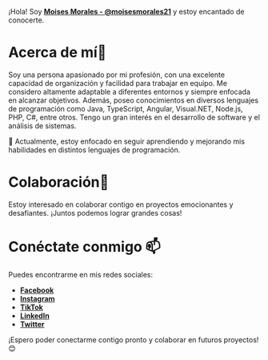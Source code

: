 ¡Hola! Soy **[Moises Morales - @moisesmorales21](https://github.com/MoisesMorales21)** y estoy encantado de conocerte.

# Acerca de mí👀


Soy una persona apasionado por mi profesión, con una excelente capacidad de organización y facilidad para trabajar en equipo. Me considero altamente adaptable a diferentes entornos y siempre enfocada en alcanzar objetivos. Además, poseo conocimientos en diversos lenguajes de programación como Java, TypeScript, Angular,  Visual.NET, Node.js,  PHP, C#, entre otros. Tengo un gran interés en el desarrollo de software y el análisis de sistemas.

🌱 Actualmente, estoy enfocado en seguir aprendiendo y mejorando mis habilidades en distintos lenguajes de programación.

# Colaboración💞


Estoy interesado en colaborar contigo en proyectos emocionantes y desafiantes. ¡Juntos podemos lograr grandes cosas!

# Conéctate conmigo 📫


Puedes encontrarme en mis redes sociales:
- **[Facebook](https://www.facebook.com/your.MoisesMorales21)**
- **[Instagram](https://www.instagram.com//moisesmg_2121)**
- **[TikTok](https://www.tiktok.com/@elprincipito_m)**
- **[LinkedIn](https://www.linkedin.com/in/moises-morales-gomez-b66491308)**
- **[Twitter](https://twitter.com/tu-perfil)**

  
¡Espero poder conectarme contigo pronto y colaborar en futuros proyectos! 😊

